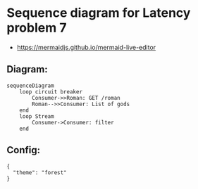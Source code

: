 # Sequence diagram for Latency problem 7

- https://mermaidjs.github.io/mermaid-live-editor

## Diagram:

```
sequenceDiagram
    loop circuit breaker
        Consumer->>Roman: GET /roman
        Roman-->>Consumer: List of gods
    end
    loop Stream    
        Consumer->Consumer: filter
    end
```

## Config:

```
{
  "theme": "forest"
}
```
